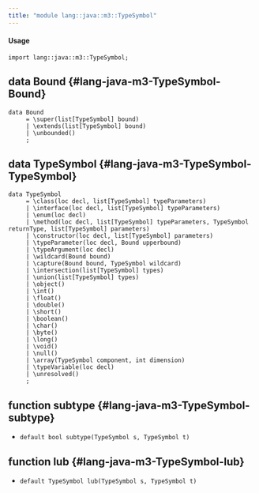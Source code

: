 ```yaml
---
title: "module lang::java::m3::TypeSymbol"
---
```


#### Usage

`import lang::java::m3::TypeSymbol;`


## data Bound {#lang-java-m3-TypeSymbol-Bound}

```rascal
data Bound  
     = \super(list[TypeSymbol] bound)
     | \extends(list[TypeSymbol] bound)
     | \unbounded()
     ;
```

## data TypeSymbol {#lang-java-m3-TypeSymbol-TypeSymbol}

```rascal
data TypeSymbol  
     = \class(loc decl, list[TypeSymbol] typeParameters)
     | \interface(loc decl, list[TypeSymbol] typeParameters)
     | \enum(loc decl)
     | \method(loc decl, list[TypeSymbol] typeParameters, TypeSymbol returnType, list[TypeSymbol] parameters)
     | \constructor(loc decl, list[TypeSymbol] parameters)
     | \typeParameter(loc decl, Bound upperbound)
     | \typeArgument(loc decl)
     | \wildcard(Bound bound)
     | \capture(Bound bound, TypeSymbol wildcard)
     | \intersection(list[TypeSymbol] types)
     | \union(list[TypeSymbol] types)
     | \object()
     | \int()
     | \float()
     | \double()
     | \short()
     | \boolean()
     | \char()
     | \byte()
     | \long()
     | \void()
     | \null()
     | \array(TypeSymbol component, int dimension)
     | \typeVariable(loc decl)
     | \unresolved()
     ;
```

## function subtype {#lang-java-m3-TypeSymbol-subtype}

* ``default bool subtype(TypeSymbol s, TypeSymbol t)``

## function lub {#lang-java-m3-TypeSymbol-lub}

* ``default TypeSymbol lub(TypeSymbol s, TypeSymbol t)``

